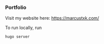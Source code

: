 ### Portfolio

Visit my website here: https://marcustxk.com/

To run locally, run

```bash
hugo server
```
